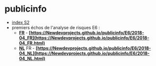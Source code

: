 # publicinfo

* [index S2](https://Newdevprojects.github.io/publicinfo)
* premiers échos de l'analyse de risques E6 :
    * **[FR](https://Newdevprojects.github.io/publicinfo/E6/2018-04_FR.md)** - **[https://Newdevprojects.github.io/publicinfo/E6/2018-04_FR](https://Newdevprojects.github.io/publicinfo/E6/2018-04_FR.html)**
    * **[NL](https://Newdevprojects.github.io/publicinfo/E6/2018-04_NL.md)** FR - **[https://Newdevprojects.github.io/publicinfo/E6/2018-04_NL](https://Newdevprojects.github.io/publicinfo/E6/2018-04_NL.html)**
